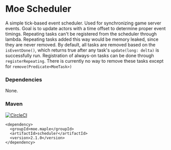 # Moe Scheduler

A simple tick-based event scheduler. Used for synchronizing game server events.
Goal is to update actors with a time offset to determine proper event timings.
Repeating tasks can't be registered from the scheduler through lambda.
Repeating tasks added this way would be memory leaked, since they are never removed.
By default, all tasks are removed based on the ``isEventDone()``, which returns true after any task's ``update(long: delta)`` is successfully run. Registration of always-on tasks can be done through ``registerRepeating``. There is currently no way to remove these tasks except for ``remove(Predicate<MoeTask>)``

### Dependencies
None.

### Maven
[![CircleCI](https://circleci.com/gh/y785/moe-scheduler.svg?style=svg)](https://circleci.com/gh/y785/moe-scheduler)
```
<dependency>
  <groupId>moe.maple</groupId>
  <artifactId>scheduler</artifactId>
  <version>2.1.0</version>
</dependency>
```
